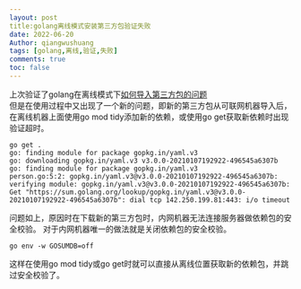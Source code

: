 ```yaml
---
layout: post
title:golang离线模式安装第三方包验证失败
date: 2022-06-20
Author: qiangwushuang 
tags: [golang,离线,验证,失败]
comments: true
toc: false
---
```


上次验证了golang在离线模式下[如何导入第三方包的问题](!https://q.devfun.pw/golang%E7%A6%BB%E7%BA%BF%E7%8E%AF%E5%A2%83%E5%AE%89%E8%A3%85%E4%BE%9D%E8%B5%96%E5%8C%85/)  
但是在使用过程中又出现了一个新的问题，即新的第三方包从可联网机器导入后，在离线机器上面使用go mod tidy添加新的依赖，或使用go get获取新依赖时出现验证超时。
```shell
go get .
go: finding module for package gopkg.in/yaml.v3
go: downloading gopkg.in/yaml.v3 v3.0.0-20210107192922-496545a6307b
go: finding module for package gopkg.in/yaml.v3
person.go:5:2: gopkg.in/yaml.v3@v3.0.0-20210107192922-496545a6307b: verifying module: gopkg.in/yaml.v3@v3.0.0-20210107192922-496545a6307b: Get "https://sum.golang.org/lookup/gopkg.in/yaml.v3@v3.0.0-20210107192922-496545a6307b": dial tcp 142.250.199.81:443: i/o timeout
```
问题如上，原因时在下载新的第三方包时，内网机器无法连接服务器做依赖包的安全校验。
对于内网机器唯一的做法就是关闭依赖包的安全校验。
```shell
go env -w GOSUMDB=off
```
这样在使用go mod tidy或go get时就可以直接从离线位置获取新的依赖包，并跳过安全校验了。